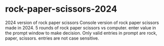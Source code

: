 # rock-paper-scissors-2024

2024 version of rock paper scissors
Console version of rock paper scissors made in 2024.
5 rounds of rock paper scissors vs computer.
enter value in the prompt window to make decision.
Only valid entries in prompt are rock, paper, scissors.
entries are not case sensitive.
